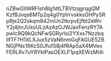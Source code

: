nZBwGIiWRFIsh8lg1dtLTBVtzqgrqgQM
KzfBJvqs6MTp2q4g0YpVrvskksGHPySR
p9je2Q2skqm842mUn2tkrpvEjfbt2eWn
Y2j4jhrJUxoULzAzAzOJWJaxFenzRY7A
pwlc9Q9kQcNFwSGRyrlsi2YXxs7Nzzbq
llfTF7H1XLXJux5zVaN6nmGqFAGUE5ZB
NGjPNx16KcS0JfufS8j4fRAp5aX4MVeo
FERLRv7uYRYkIPasOEXLF1pqXEWzMI4i
